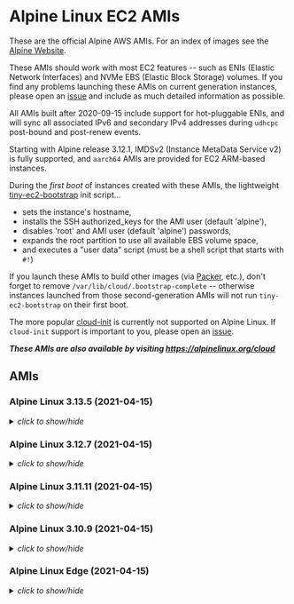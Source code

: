 # Alpine Linux EC2 AMIs

These are the official Alpine AWS AMIs. For an index of images see the
[Alpine Website](https://alpinelinux.org/cloud/).

These AMIs should work with most EC2 features -- such as ENIs (Elastic Network
Interfaces) and NVMe EBS (Elastic Block Storage) volumes.  If you find any
problems launching these AMIs on current generation instances, please open an
[issue](https://github.com/mcrute/alpine-ec2-ami/issues) and include as much
detailed information as possible.

All AMIs built after 2020-09-15 include support for hot-pluggable ENIs, and will
sync all associated IPv6 and secondary IPv4 addresses during `udhcpc` post-bound
and post-renew events.

Starting with Alpine release 3.12.1, IMDSv2 (Instance MetaData Service v2) is
fully supported, and `aarch64` AMIs are provided for EC2 ARM-based instances.

During the *first boot* of instances created with these AMIs, the lightweight
[tiny-ec2-bootstrap](https://github.com/mcrute/tiny-ec2-bootstrap) init
script...
- sets the instance's hostname,
- installs the SSH authorized_keys for the AMI user (default 'alpine'),
- disables 'root' and AMI user (default 'alpine') passwords,
- expands the root partition to use all available EBS volume space,
- and executes a "user data" script (must be a shell script that starts with `#!`)

If you launch these AMIs to build other images (via [Packer](https://packer.io),
etc.), don't forget to remove `/var/lib/cloud/.bootstrap-complete` -- otherwise
instances launched from those second-generation AMIs will not run
`tiny-ec2-bootstrap` on their first boot.

The more popular [cloud-init](https://cloudinit.readthedocs.io/en/latest/) is
currently not supported on Alpine Linux.  If `cloud-init` support is important
to you, please open an [issue](https://github.com/mcrute/alpine-ec2-ami/issues).

***These AMIs are also available by visiting https://alpinelinux.org/cloud***

## AMIs

### Alpine Linux 3.13.5 (2021-04-15)
<details><summary><i>click to show/hide</i></summary><p>

| Region | alpine-ami-3.13.5-aarch64-r0 | alpine-ami-3.13.5-x86_64-r0 |
| ------ | --- | --- |
| af-south-1 | [ami-030d3dc1fe244dd57](https://af-south-1.console.aws.amazon.com/ec2/home#Images:visibility=public-images;imageId=ami-030d3dc1fe244dd57) ([launch](https://af-south-1.console.aws.amazon.com/ec2/home#launchAmi=ami-030d3dc1fe244dd57)) | [ami-0441b82fd3fb48433](https://af-south-1.console.aws.amazon.com/ec2/home#Images:visibility=public-images;imageId=ami-0441b82fd3fb48433) ([launch](https://af-south-1.console.aws.amazon.com/ec2/home#launchAmi=ami-0441b82fd3fb48433)) |
| ap-east-1 | [ami-06a456f57c8505d62](https://ap-east-1.console.aws.amazon.com/ec2/home#Images:visibility=public-images;imageId=ami-06a456f57c8505d62) ([launch](https://ap-east-1.console.aws.amazon.com/ec2/home#launchAmi=ami-06a456f57c8505d62)) | [ami-0e2d8dfaf125a7631](https://ap-east-1.console.aws.amazon.com/ec2/home#Images:visibility=public-images;imageId=ami-0e2d8dfaf125a7631) ([launch](https://ap-east-1.console.aws.amazon.com/ec2/home#launchAmi=ami-0e2d8dfaf125a7631)) |
| ap-northeast-1 | [ami-0c59fa324a698444e](https://ap-northeast-1.console.aws.amazon.com/ec2/home#Images:visibility=public-images;imageId=ami-0c59fa324a698444e) ([launch](https://ap-northeast-1.console.aws.amazon.com/ec2/home#launchAmi=ami-0c59fa324a698444e)) | [ami-02fb62943caac3c71](https://ap-northeast-1.console.aws.amazon.com/ec2/home#Images:visibility=public-images;imageId=ami-02fb62943caac3c71) ([launch](https://ap-northeast-1.console.aws.amazon.com/ec2/home#launchAmi=ami-02fb62943caac3c71)) |
| ap-northeast-2 | [ami-01ca3b67a65eb6919](https://ap-northeast-2.console.aws.amazon.com/ec2/home#Images:visibility=public-images;imageId=ami-01ca3b67a65eb6919) ([launch](https://ap-northeast-2.console.aws.amazon.com/ec2/home#launchAmi=ami-01ca3b67a65eb6919)) | [ami-038fc3b2d886b83ce](https://ap-northeast-2.console.aws.amazon.com/ec2/home#Images:visibility=public-images;imageId=ami-038fc3b2d886b83ce) ([launch](https://ap-northeast-2.console.aws.amazon.com/ec2/home#launchAmi=ami-038fc3b2d886b83ce)) |
| ap-northeast-3 | [ami-067123573f7c9d51a](https://ap-northeast-3.console.aws.amazon.com/ec2/home#Images:visibility=public-images;imageId=ami-067123573f7c9d51a) ([launch](https://ap-northeast-3.console.aws.amazon.com/ec2/home#launchAmi=ami-067123573f7c9d51a)) | [ami-0678e9272dbb276a1](https://ap-northeast-3.console.aws.amazon.com/ec2/home#Images:visibility=public-images;imageId=ami-0678e9272dbb276a1) ([launch](https://ap-northeast-3.console.aws.amazon.com/ec2/home#launchAmi=ami-0678e9272dbb276a1)) |
| ap-south-1 | [ami-0162c60e22df30210](https://ap-south-1.console.aws.amazon.com/ec2/home#Images:visibility=public-images;imageId=ami-0162c60e22df30210) ([launch](https://ap-south-1.console.aws.amazon.com/ec2/home#launchAmi=ami-0162c60e22df30210)) | [ami-0c0073e10ee3a5b66](https://ap-south-1.console.aws.amazon.com/ec2/home#Images:visibility=public-images;imageId=ami-0c0073e10ee3a5b66) ([launch](https://ap-south-1.console.aws.amazon.com/ec2/home#launchAmi=ami-0c0073e10ee3a5b66)) |
| ap-southeast-1 | [ami-0dcbd800f660da8f7](https://ap-southeast-1.console.aws.amazon.com/ec2/home#Images:visibility=public-images;imageId=ami-0dcbd800f660da8f7) ([launch](https://ap-southeast-1.console.aws.amazon.com/ec2/home#launchAmi=ami-0dcbd800f660da8f7)) | [ami-07c71c29e8cfef967](https://ap-southeast-1.console.aws.amazon.com/ec2/home#Images:visibility=public-images;imageId=ami-07c71c29e8cfef967) ([launch](https://ap-southeast-1.console.aws.amazon.com/ec2/home#launchAmi=ami-07c71c29e8cfef967)) |
| ap-southeast-2 | [ami-04710a38d0268afa2](https://ap-southeast-2.console.aws.amazon.com/ec2/home#Images:visibility=public-images;imageId=ami-04710a38d0268afa2) ([launch](https://ap-southeast-2.console.aws.amazon.com/ec2/home#launchAmi=ami-04710a38d0268afa2)) | [ami-039c2e2595e9da7fc](https://ap-southeast-2.console.aws.amazon.com/ec2/home#Images:visibility=public-images;imageId=ami-039c2e2595e9da7fc) ([launch](https://ap-southeast-2.console.aws.amazon.com/ec2/home#launchAmi=ami-039c2e2595e9da7fc)) |
| ca-central-1 | [ami-0371786a6b356af22](https://ca-central-1.console.aws.amazon.com/ec2/home#Images:visibility=public-images;imageId=ami-0371786a6b356af22) ([launch](https://ca-central-1.console.aws.amazon.com/ec2/home#launchAmi=ami-0371786a6b356af22)) | [ami-0a464816128999904](https://ca-central-1.console.aws.amazon.com/ec2/home#Images:visibility=public-images;imageId=ami-0a464816128999904) ([launch](https://ca-central-1.console.aws.amazon.com/ec2/home#launchAmi=ami-0a464816128999904)) |
| eu-central-1 | [ami-0be980c74d002c93d](https://eu-central-1.console.aws.amazon.com/ec2/home#Images:visibility=public-images;imageId=ami-0be980c74d002c93d) ([launch](https://eu-central-1.console.aws.amazon.com/ec2/home#launchAmi=ami-0be980c74d002c93d)) | [ami-0d6ad9b3597da40c4](https://eu-central-1.console.aws.amazon.com/ec2/home#Images:visibility=public-images;imageId=ami-0d6ad9b3597da40c4) ([launch](https://eu-central-1.console.aws.amazon.com/ec2/home#launchAmi=ami-0d6ad9b3597da40c4)) |
| eu-north-1 | [ami-0b356504ff165dd60](https://eu-north-1.console.aws.amazon.com/ec2/home#Images:visibility=public-images;imageId=ami-0b356504ff165dd60) ([launch](https://eu-north-1.console.aws.amazon.com/ec2/home#launchAmi=ami-0b356504ff165dd60)) | [ami-03cb5b21303291be4](https://eu-north-1.console.aws.amazon.com/ec2/home#Images:visibility=public-images;imageId=ami-03cb5b21303291be4) ([launch](https://eu-north-1.console.aws.amazon.com/ec2/home#launchAmi=ami-03cb5b21303291be4)) |
| eu-south-1 | [ami-04f8023beeed567c5](https://eu-south-1.console.aws.amazon.com/ec2/home#Images:visibility=public-images;imageId=ami-04f8023beeed567c5) ([launch](https://eu-south-1.console.aws.amazon.com/ec2/home#launchAmi=ami-04f8023beeed567c5)) | [ami-02bd65e399a33d2c0](https://eu-south-1.console.aws.amazon.com/ec2/home#Images:visibility=public-images;imageId=ami-02bd65e399a33d2c0) ([launch](https://eu-south-1.console.aws.amazon.com/ec2/home#launchAmi=ami-02bd65e399a33d2c0)) |
| eu-west-1 | [ami-0d0b74b7120bb9716](https://eu-west-1.console.aws.amazon.com/ec2/home#Images:visibility=public-images;imageId=ami-0d0b74b7120bb9716) ([launch](https://eu-west-1.console.aws.amazon.com/ec2/home#launchAmi=ami-0d0b74b7120bb9716)) | [ami-097ec49079a5d612f](https://eu-west-1.console.aws.amazon.com/ec2/home#Images:visibility=public-images;imageId=ami-097ec49079a5d612f) ([launch](https://eu-west-1.console.aws.amazon.com/ec2/home#launchAmi=ami-097ec49079a5d612f)) |
| eu-west-2 | [ami-0aa557fc3c91bf915](https://eu-west-2.console.aws.amazon.com/ec2/home#Images:visibility=public-images;imageId=ami-0aa557fc3c91bf915) ([launch](https://eu-west-2.console.aws.amazon.com/ec2/home#launchAmi=ami-0aa557fc3c91bf915)) | [ami-0360a9a8fec665753](https://eu-west-2.console.aws.amazon.com/ec2/home#Images:visibility=public-images;imageId=ami-0360a9a8fec665753) ([launch](https://eu-west-2.console.aws.amazon.com/ec2/home#launchAmi=ami-0360a9a8fec665753)) |
| eu-west-3 | [ami-0318f83b86ad7ac88](https://eu-west-3.console.aws.amazon.com/ec2/home#Images:visibility=public-images;imageId=ami-0318f83b86ad7ac88) ([launch](https://eu-west-3.console.aws.amazon.com/ec2/home#launchAmi=ami-0318f83b86ad7ac88)) | [ami-0adda5d20f341ae82](https://eu-west-3.console.aws.amazon.com/ec2/home#Images:visibility=public-images;imageId=ami-0adda5d20f341ae82) ([launch](https://eu-west-3.console.aws.amazon.com/ec2/home#launchAmi=ami-0adda5d20f341ae82)) |
| me-south-1 | [ami-02acb0b55419c47a9](https://me-south-1.console.aws.amazon.com/ec2/home#Images:visibility=public-images;imageId=ami-02acb0b55419c47a9) ([launch](https://me-south-1.console.aws.amazon.com/ec2/home#launchAmi=ami-02acb0b55419c47a9)) | [ami-0cd56b96bf4e83dcf](https://me-south-1.console.aws.amazon.com/ec2/home#Images:visibility=public-images;imageId=ami-0cd56b96bf4e83dcf) ([launch](https://me-south-1.console.aws.amazon.com/ec2/home#launchAmi=ami-0cd56b96bf4e83dcf)) |
| sa-east-1 | [ami-03cdc3d22923fdf90](https://sa-east-1.console.aws.amazon.com/ec2/home#Images:visibility=public-images;imageId=ami-03cdc3d22923fdf90) ([launch](https://sa-east-1.console.aws.amazon.com/ec2/home#launchAmi=ami-03cdc3d22923fdf90)) | [ami-08370ac3635a06147](https://sa-east-1.console.aws.amazon.com/ec2/home#Images:visibility=public-images;imageId=ami-08370ac3635a06147) ([launch](https://sa-east-1.console.aws.amazon.com/ec2/home#launchAmi=ami-08370ac3635a06147)) |
| us-east-1 | [ami-0056ccb36f3fb6235](https://us-east-1.console.aws.amazon.com/ec2/home#Images:visibility=public-images;imageId=ami-0056ccb36f3fb6235) ([launch](https://us-east-1.console.aws.amazon.com/ec2/home#launchAmi=ami-0056ccb36f3fb6235)) | [ami-068216a0f0800db09](https://us-east-1.console.aws.amazon.com/ec2/home#Images:visibility=public-images;imageId=ami-068216a0f0800db09) ([launch](https://us-east-1.console.aws.amazon.com/ec2/home#launchAmi=ami-068216a0f0800db09)) |
| us-east-2 | [ami-074945fa4d4a6f94e](https://us-east-2.console.aws.amazon.com/ec2/home#Images:visibility=public-images;imageId=ami-074945fa4d4a6f94e) ([launch](https://us-east-2.console.aws.amazon.com/ec2/home#launchAmi=ami-074945fa4d4a6f94e)) | [ami-06c24203121c5baa9](https://us-east-2.console.aws.amazon.com/ec2/home#Images:visibility=public-images;imageId=ami-06c24203121c5baa9) ([launch](https://us-east-2.console.aws.amazon.com/ec2/home#launchAmi=ami-06c24203121c5baa9)) |
| us-west-1 | [ami-0c472aada49c5ce17](https://us-west-1.console.aws.amazon.com/ec2/home#Images:visibility=public-images;imageId=ami-0c472aada49c5ce17) ([launch](https://us-west-1.console.aws.amazon.com/ec2/home#launchAmi=ami-0c472aada49c5ce17)) | [ami-03815baf7396cc308](https://us-west-1.console.aws.amazon.com/ec2/home#Images:visibility=public-images;imageId=ami-03815baf7396cc308) ([launch](https://us-west-1.console.aws.amazon.com/ec2/home#launchAmi=ami-03815baf7396cc308)) |
| us-west-2 | [ami-02b50aee474e34b6d](https://us-west-2.console.aws.amazon.com/ec2/home#Images:visibility=public-images;imageId=ami-02b50aee474e34b6d) ([launch](https://us-west-2.console.aws.amazon.com/ec2/home#launchAmi=ami-02b50aee474e34b6d)) | [ami-0ccbd58d6e42a3f64](https://us-west-2.console.aws.amazon.com/ec2/home#Images:visibility=public-images;imageId=ami-0ccbd58d6e42a3f64) ([launch](https://us-west-2.console.aws.amazon.com/ec2/home#launchAmi=ami-0ccbd58d6e42a3f64)) |

</p></details>

### Alpine Linux 3.12.7 (2021-04-15)
<details><summary><i>click to show/hide</i></summary><p>

| Region | alpine-ami-3.12.7-aarch64-r0 | alpine-ami-3.12.7-x86_64-r0 |
| ------ | --- | --- |
| af-south-1 | [ami-06a70fc94c1b79103](https://af-south-1.console.aws.amazon.com/ec2/home#Images:visibility=public-images;imageId=ami-06a70fc94c1b79103) ([launch](https://af-south-1.console.aws.amazon.com/ec2/home#launchAmi=ami-06a70fc94c1b79103)) | [ami-0ef71998139e39742](https://af-south-1.console.aws.amazon.com/ec2/home#Images:visibility=public-images;imageId=ami-0ef71998139e39742) ([launch](https://af-south-1.console.aws.amazon.com/ec2/home#launchAmi=ami-0ef71998139e39742)) |
| ap-east-1 | [ami-08543ebcf60f9408c](https://ap-east-1.console.aws.amazon.com/ec2/home#Images:visibility=public-images;imageId=ami-08543ebcf60f9408c) ([launch](https://ap-east-1.console.aws.amazon.com/ec2/home#launchAmi=ami-08543ebcf60f9408c)) | [ami-0628f9a686336d658](https://ap-east-1.console.aws.amazon.com/ec2/home#Images:visibility=public-images;imageId=ami-0628f9a686336d658) ([launch](https://ap-east-1.console.aws.amazon.com/ec2/home#launchAmi=ami-0628f9a686336d658)) |
| ap-northeast-1 | [ami-0de5d5c864ff290c9](https://ap-northeast-1.console.aws.amazon.com/ec2/home#Images:visibility=public-images;imageId=ami-0de5d5c864ff290c9) ([launch](https://ap-northeast-1.console.aws.amazon.com/ec2/home#launchAmi=ami-0de5d5c864ff290c9)) | [ami-0b34d9cbb63106e61](https://ap-northeast-1.console.aws.amazon.com/ec2/home#Images:visibility=public-images;imageId=ami-0b34d9cbb63106e61) ([launch](https://ap-northeast-1.console.aws.amazon.com/ec2/home#launchAmi=ami-0b34d9cbb63106e61)) |
| ap-northeast-2 | [ami-0c75288f31f0cb7b9](https://ap-northeast-2.console.aws.amazon.com/ec2/home#Images:visibility=public-images;imageId=ami-0c75288f31f0cb7b9) ([launch](https://ap-northeast-2.console.aws.amazon.com/ec2/home#launchAmi=ami-0c75288f31f0cb7b9)) | [ami-080b50f812df717ea](https://ap-northeast-2.console.aws.amazon.com/ec2/home#Images:visibility=public-images;imageId=ami-080b50f812df717ea) ([launch](https://ap-northeast-2.console.aws.amazon.com/ec2/home#launchAmi=ami-080b50f812df717ea)) |
| ap-northeast-3 | [ami-0914593958f896d39](https://ap-northeast-3.console.aws.amazon.com/ec2/home#Images:visibility=public-images;imageId=ami-0914593958f896d39) ([launch](https://ap-northeast-3.console.aws.amazon.com/ec2/home#launchAmi=ami-0914593958f896d39)) | [ami-01ddf8610921c1f5b](https://ap-northeast-3.console.aws.amazon.com/ec2/home#Images:visibility=public-images;imageId=ami-01ddf8610921c1f5b) ([launch](https://ap-northeast-3.console.aws.amazon.com/ec2/home#launchAmi=ami-01ddf8610921c1f5b)) |
| ap-south-1 | [ami-064cb45377af025fd](https://ap-south-1.console.aws.amazon.com/ec2/home#Images:visibility=public-images;imageId=ami-064cb45377af025fd) ([launch](https://ap-south-1.console.aws.amazon.com/ec2/home#launchAmi=ami-064cb45377af025fd)) | [ami-0f8f786ca89d0968c](https://ap-south-1.console.aws.amazon.com/ec2/home#Images:visibility=public-images;imageId=ami-0f8f786ca89d0968c) ([launch](https://ap-south-1.console.aws.amazon.com/ec2/home#launchAmi=ami-0f8f786ca89d0968c)) |
| ap-southeast-1 | [ami-0029ccf596b04ede9](https://ap-southeast-1.console.aws.amazon.com/ec2/home#Images:visibility=public-images;imageId=ami-0029ccf596b04ede9) ([launch](https://ap-southeast-1.console.aws.amazon.com/ec2/home#launchAmi=ami-0029ccf596b04ede9)) | [ami-079d7c6b97cac3237](https://ap-southeast-1.console.aws.amazon.com/ec2/home#Images:visibility=public-images;imageId=ami-079d7c6b97cac3237) ([launch](https://ap-southeast-1.console.aws.amazon.com/ec2/home#launchAmi=ami-079d7c6b97cac3237)) |
| ap-southeast-2 | [ami-03329a79c26b708ac](https://ap-southeast-2.console.aws.amazon.com/ec2/home#Images:visibility=public-images;imageId=ami-03329a79c26b708ac) ([launch](https://ap-southeast-2.console.aws.amazon.com/ec2/home#launchAmi=ami-03329a79c26b708ac)) | [ami-0d2e1217ececc880d](https://ap-southeast-2.console.aws.amazon.com/ec2/home#Images:visibility=public-images;imageId=ami-0d2e1217ececc880d) ([launch](https://ap-southeast-2.console.aws.amazon.com/ec2/home#launchAmi=ami-0d2e1217ececc880d)) |
| ca-central-1 | [ami-0db89bf48ad1abe72](https://ca-central-1.console.aws.amazon.com/ec2/home#Images:visibility=public-images;imageId=ami-0db89bf48ad1abe72) ([launch](https://ca-central-1.console.aws.amazon.com/ec2/home#launchAmi=ami-0db89bf48ad1abe72)) | [ami-094e7437e91419deb](https://ca-central-1.console.aws.amazon.com/ec2/home#Images:visibility=public-images;imageId=ami-094e7437e91419deb) ([launch](https://ca-central-1.console.aws.amazon.com/ec2/home#launchAmi=ami-094e7437e91419deb)) |
| eu-central-1 | [ami-032fc9bc108559f48](https://eu-central-1.console.aws.amazon.com/ec2/home#Images:visibility=public-images;imageId=ami-032fc9bc108559f48) ([launch](https://eu-central-1.console.aws.amazon.com/ec2/home#launchAmi=ami-032fc9bc108559f48)) | [ami-09eec438ca839ca58](https://eu-central-1.console.aws.amazon.com/ec2/home#Images:visibility=public-images;imageId=ami-09eec438ca839ca58) ([launch](https://eu-central-1.console.aws.amazon.com/ec2/home#launchAmi=ami-09eec438ca839ca58)) |
| eu-north-1 | [ami-05646b55b5ae08b43](https://eu-north-1.console.aws.amazon.com/ec2/home#Images:visibility=public-images;imageId=ami-05646b55b5ae08b43) ([launch](https://eu-north-1.console.aws.amazon.com/ec2/home#launchAmi=ami-05646b55b5ae08b43)) | [ami-09447e487e10b7655](https://eu-north-1.console.aws.amazon.com/ec2/home#Images:visibility=public-images;imageId=ami-09447e487e10b7655) ([launch](https://eu-north-1.console.aws.amazon.com/ec2/home#launchAmi=ami-09447e487e10b7655)) |
| eu-south-1 | [ami-094cd39ae22bd4939](https://eu-south-1.console.aws.amazon.com/ec2/home#Images:visibility=public-images;imageId=ami-094cd39ae22bd4939) ([launch](https://eu-south-1.console.aws.amazon.com/ec2/home#launchAmi=ami-094cd39ae22bd4939)) | [ami-04d393060a61a1eca](https://eu-south-1.console.aws.amazon.com/ec2/home#Images:visibility=public-images;imageId=ami-04d393060a61a1eca) ([launch](https://eu-south-1.console.aws.amazon.com/ec2/home#launchAmi=ami-04d393060a61a1eca)) |
| eu-west-1 | [ami-085ac63da43317dd5](https://eu-west-1.console.aws.amazon.com/ec2/home#Images:visibility=public-images;imageId=ami-085ac63da43317dd5) ([launch](https://eu-west-1.console.aws.amazon.com/ec2/home#launchAmi=ami-085ac63da43317dd5)) | [ami-095c3d5967fd9c885](https://eu-west-1.console.aws.amazon.com/ec2/home#Images:visibility=public-images;imageId=ami-095c3d5967fd9c885) ([launch](https://eu-west-1.console.aws.amazon.com/ec2/home#launchAmi=ami-095c3d5967fd9c885)) |
| eu-west-2 | [ami-0f7d892cc36618710](https://eu-west-2.console.aws.amazon.com/ec2/home#Images:visibility=public-images;imageId=ami-0f7d892cc36618710) ([launch](https://eu-west-2.console.aws.amazon.com/ec2/home#launchAmi=ami-0f7d892cc36618710)) | [ami-005a2f89daaf77547](https://eu-west-2.console.aws.amazon.com/ec2/home#Images:visibility=public-images;imageId=ami-005a2f89daaf77547) ([launch](https://eu-west-2.console.aws.amazon.com/ec2/home#launchAmi=ami-005a2f89daaf77547)) |
| eu-west-3 | [ami-0936121449608b6c5](https://eu-west-3.console.aws.amazon.com/ec2/home#Images:visibility=public-images;imageId=ami-0936121449608b6c5) ([launch](https://eu-west-3.console.aws.amazon.com/ec2/home#launchAmi=ami-0936121449608b6c5)) | [ami-0700c55763af6a1bb](https://eu-west-3.console.aws.amazon.com/ec2/home#Images:visibility=public-images;imageId=ami-0700c55763af6a1bb) ([launch](https://eu-west-3.console.aws.amazon.com/ec2/home#launchAmi=ami-0700c55763af6a1bb)) |
| me-south-1 | [ami-0f7ec8223dabb5b0e](https://me-south-1.console.aws.amazon.com/ec2/home#Images:visibility=public-images;imageId=ami-0f7ec8223dabb5b0e) ([launch](https://me-south-1.console.aws.amazon.com/ec2/home#launchAmi=ami-0f7ec8223dabb5b0e)) | [ami-039b1ff0cfd4c9e1c](https://me-south-1.console.aws.amazon.com/ec2/home#Images:visibility=public-images;imageId=ami-039b1ff0cfd4c9e1c) ([launch](https://me-south-1.console.aws.amazon.com/ec2/home#launchAmi=ami-039b1ff0cfd4c9e1c)) |
| sa-east-1 | [ami-0ac0c553d8d12be19](https://sa-east-1.console.aws.amazon.com/ec2/home#Images:visibility=public-images;imageId=ami-0ac0c553d8d12be19) ([launch](https://sa-east-1.console.aws.amazon.com/ec2/home#launchAmi=ami-0ac0c553d8d12be19)) | [ami-0d364d95ef0e3ed08](https://sa-east-1.console.aws.amazon.com/ec2/home#Images:visibility=public-images;imageId=ami-0d364d95ef0e3ed08) ([launch](https://sa-east-1.console.aws.amazon.com/ec2/home#launchAmi=ami-0d364d95ef0e3ed08)) |
| us-east-1 | [ami-0f2ae298a58efa981](https://us-east-1.console.aws.amazon.com/ec2/home#Images:visibility=public-images;imageId=ami-0f2ae298a58efa981) ([launch](https://us-east-1.console.aws.amazon.com/ec2/home#launchAmi=ami-0f2ae298a58efa981)) | [ami-08a8e1cd5cfe6fc40](https://us-east-1.console.aws.amazon.com/ec2/home#Images:visibility=public-images;imageId=ami-08a8e1cd5cfe6fc40) ([launch](https://us-east-1.console.aws.amazon.com/ec2/home#launchAmi=ami-08a8e1cd5cfe6fc40)) |
| us-east-2 | [ami-0bafced8fbca21718](https://us-east-2.console.aws.amazon.com/ec2/home#Images:visibility=public-images;imageId=ami-0bafced8fbca21718) ([launch](https://us-east-2.console.aws.amazon.com/ec2/home#launchAmi=ami-0bafced8fbca21718)) | [ami-0f213093a04cde948](https://us-east-2.console.aws.amazon.com/ec2/home#Images:visibility=public-images;imageId=ami-0f213093a04cde948) ([launch](https://us-east-2.console.aws.amazon.com/ec2/home#launchAmi=ami-0f213093a04cde948)) |
| us-west-1 | [ami-0a241d0061f878274](https://us-west-1.console.aws.amazon.com/ec2/home#Images:visibility=public-images;imageId=ami-0a241d0061f878274) ([launch](https://us-west-1.console.aws.amazon.com/ec2/home#launchAmi=ami-0a241d0061f878274)) | [ami-0a5fc9a6a5351641e](https://us-west-1.console.aws.amazon.com/ec2/home#Images:visibility=public-images;imageId=ami-0a5fc9a6a5351641e) ([launch](https://us-west-1.console.aws.amazon.com/ec2/home#launchAmi=ami-0a5fc9a6a5351641e)) |
| us-west-2 | [ami-06c17e9baaa7fc2a8](https://us-west-2.console.aws.amazon.com/ec2/home#Images:visibility=public-images;imageId=ami-06c17e9baaa7fc2a8) ([launch](https://us-west-2.console.aws.amazon.com/ec2/home#launchAmi=ami-06c17e9baaa7fc2a8)) | [ami-06b1887a7bc6eb122](https://us-west-2.console.aws.amazon.com/ec2/home#Images:visibility=public-images;imageId=ami-06b1887a7bc6eb122) ([launch](https://us-west-2.console.aws.amazon.com/ec2/home#launchAmi=ami-06b1887a7bc6eb122)) |

</p></details>

### Alpine Linux 3.11.11 (2021-04-15)
<details><summary><i>click to show/hide</i></summary><p>

| Region | alpine-ami-3.11.11-x86_64-r0 |
| ------ | --- |
| af-south-1 | [ami-0a5bccfa2bc184bb1](https://af-south-1.console.aws.amazon.com/ec2/home#Images:visibility=public-images;imageId=ami-0a5bccfa2bc184bb1) ([launch](https://af-south-1.console.aws.amazon.com/ec2/home#launchAmi=ami-0a5bccfa2bc184bb1)) |
| ap-east-1 | [ami-057fe5fb6dbaeaabe](https://ap-east-1.console.aws.amazon.com/ec2/home#Images:visibility=public-images;imageId=ami-057fe5fb6dbaeaabe) ([launch](https://ap-east-1.console.aws.amazon.com/ec2/home#launchAmi=ami-057fe5fb6dbaeaabe)) |
| ap-northeast-1 | [ami-0ce72c30606d58e2a](https://ap-northeast-1.console.aws.amazon.com/ec2/home#Images:visibility=public-images;imageId=ami-0ce72c30606d58e2a) ([launch](https://ap-northeast-1.console.aws.amazon.com/ec2/home#launchAmi=ami-0ce72c30606d58e2a)) |
| ap-northeast-2 | [ami-075d81ae6bd805c9a](https://ap-northeast-2.console.aws.amazon.com/ec2/home#Images:visibility=public-images;imageId=ami-075d81ae6bd805c9a) ([launch](https://ap-northeast-2.console.aws.amazon.com/ec2/home#launchAmi=ami-075d81ae6bd805c9a)) |
| ap-northeast-3 | [ami-048b8b812a37a6e9d](https://ap-northeast-3.console.aws.amazon.com/ec2/home#Images:visibility=public-images;imageId=ami-048b8b812a37a6e9d) ([launch](https://ap-northeast-3.console.aws.amazon.com/ec2/home#launchAmi=ami-048b8b812a37a6e9d)) |
| ap-south-1 | [ami-0a09ced4a0968561a](https://ap-south-1.console.aws.amazon.com/ec2/home#Images:visibility=public-images;imageId=ami-0a09ced4a0968561a) ([launch](https://ap-south-1.console.aws.amazon.com/ec2/home#launchAmi=ami-0a09ced4a0968561a)) |
| ap-southeast-1 | [ami-0c3268d224a7be79f](https://ap-southeast-1.console.aws.amazon.com/ec2/home#Images:visibility=public-images;imageId=ami-0c3268d224a7be79f) ([launch](https://ap-southeast-1.console.aws.amazon.com/ec2/home#launchAmi=ami-0c3268d224a7be79f)) |
| ap-southeast-2 | [ami-0fe81386105b2c320](https://ap-southeast-2.console.aws.amazon.com/ec2/home#Images:visibility=public-images;imageId=ami-0fe81386105b2c320) ([launch](https://ap-southeast-2.console.aws.amazon.com/ec2/home#launchAmi=ami-0fe81386105b2c320)) |
| ca-central-1 | [ami-02351d48ae19b5153](https://ca-central-1.console.aws.amazon.com/ec2/home#Images:visibility=public-images;imageId=ami-02351d48ae19b5153) ([launch](https://ca-central-1.console.aws.amazon.com/ec2/home#launchAmi=ami-02351d48ae19b5153)) |
| eu-central-1 | [ami-082d5ae92b013cf0c](https://eu-central-1.console.aws.amazon.com/ec2/home#Images:visibility=public-images;imageId=ami-082d5ae92b013cf0c) ([launch](https://eu-central-1.console.aws.amazon.com/ec2/home#launchAmi=ami-082d5ae92b013cf0c)) |
| eu-north-1 | [ami-0a67df0ddb737bca0](https://eu-north-1.console.aws.amazon.com/ec2/home#Images:visibility=public-images;imageId=ami-0a67df0ddb737bca0) ([launch](https://eu-north-1.console.aws.amazon.com/ec2/home#launchAmi=ami-0a67df0ddb737bca0)) |
| eu-south-1 | [ami-0b9e1df4e1ea3f09a](https://eu-south-1.console.aws.amazon.com/ec2/home#Images:visibility=public-images;imageId=ami-0b9e1df4e1ea3f09a) ([launch](https://eu-south-1.console.aws.amazon.com/ec2/home#launchAmi=ami-0b9e1df4e1ea3f09a)) |
| eu-west-1 | [ami-06318efc075e9c192](https://eu-west-1.console.aws.amazon.com/ec2/home#Images:visibility=public-images;imageId=ami-06318efc075e9c192) ([launch](https://eu-west-1.console.aws.amazon.com/ec2/home#launchAmi=ami-06318efc075e9c192)) |
| eu-west-2 | [ami-0a68f325601d8968f](https://eu-west-2.console.aws.amazon.com/ec2/home#Images:visibility=public-images;imageId=ami-0a68f325601d8968f) ([launch](https://eu-west-2.console.aws.amazon.com/ec2/home#launchAmi=ami-0a68f325601d8968f)) |
| eu-west-3 | [ami-06d6b6f3eb35b4988](https://eu-west-3.console.aws.amazon.com/ec2/home#Images:visibility=public-images;imageId=ami-06d6b6f3eb35b4988) ([launch](https://eu-west-3.console.aws.amazon.com/ec2/home#launchAmi=ami-06d6b6f3eb35b4988)) |
| me-south-1 | [ami-0fee76fd32b0acb09](https://me-south-1.console.aws.amazon.com/ec2/home#Images:visibility=public-images;imageId=ami-0fee76fd32b0acb09) ([launch](https://me-south-1.console.aws.amazon.com/ec2/home#launchAmi=ami-0fee76fd32b0acb09)) |
| sa-east-1 | [ami-0e3921332d634a1bc](https://sa-east-1.console.aws.amazon.com/ec2/home#Images:visibility=public-images;imageId=ami-0e3921332d634a1bc) ([launch](https://sa-east-1.console.aws.amazon.com/ec2/home#launchAmi=ami-0e3921332d634a1bc)) |
| us-east-1 | [ami-09a785c1dd12aa464](https://us-east-1.console.aws.amazon.com/ec2/home#Images:visibility=public-images;imageId=ami-09a785c1dd12aa464) ([launch](https://us-east-1.console.aws.amazon.com/ec2/home#launchAmi=ami-09a785c1dd12aa464)) |
| us-east-2 | [ami-0f27d5f504d774c42](https://us-east-2.console.aws.amazon.com/ec2/home#Images:visibility=public-images;imageId=ami-0f27d5f504d774c42) ([launch](https://us-east-2.console.aws.amazon.com/ec2/home#launchAmi=ami-0f27d5f504d774c42)) |
| us-west-1 | [ami-0e1759b0e8c3b8fde](https://us-west-1.console.aws.amazon.com/ec2/home#Images:visibility=public-images;imageId=ami-0e1759b0e8c3b8fde) ([launch](https://us-west-1.console.aws.amazon.com/ec2/home#launchAmi=ami-0e1759b0e8c3b8fde)) |
| us-west-2 | [ami-038d4cc13841ec79f](https://us-west-2.console.aws.amazon.com/ec2/home#Images:visibility=public-images;imageId=ami-038d4cc13841ec79f) ([launch](https://us-west-2.console.aws.amazon.com/ec2/home#launchAmi=ami-038d4cc13841ec79f)) |

</p></details>

### Alpine Linux 3.10.9 (2021-04-15)
<details><summary><i>click to show/hide</i></summary><p>

| Region | alpine-ami-3.10.9-x86_64-r1 |
| ------ | --- |
| af-south-1 | [ami-05a0f52ef9b362d15](https://af-south-1.console.aws.amazon.com/ec2/home#Images:visibility=public-images;imageId=ami-05a0f52ef9b362d15) ([launch](https://af-south-1.console.aws.amazon.com/ec2/home#launchAmi=ami-05a0f52ef9b362d15)) |
| ap-east-1 | [ami-0b3f9948309f675f4](https://ap-east-1.console.aws.amazon.com/ec2/home#Images:visibility=public-images;imageId=ami-0b3f9948309f675f4) ([launch](https://ap-east-1.console.aws.amazon.com/ec2/home#launchAmi=ami-0b3f9948309f675f4)) |
| ap-northeast-1 | [ami-0fea317d2df3cce69](https://ap-northeast-1.console.aws.amazon.com/ec2/home#Images:visibility=public-images;imageId=ami-0fea317d2df3cce69) ([launch](https://ap-northeast-1.console.aws.amazon.com/ec2/home#launchAmi=ami-0fea317d2df3cce69)) |
| ap-northeast-2 | [ami-0d0575f67befe4c8f](https://ap-northeast-2.console.aws.amazon.com/ec2/home#Images:visibility=public-images;imageId=ami-0d0575f67befe4c8f) ([launch](https://ap-northeast-2.console.aws.amazon.com/ec2/home#launchAmi=ami-0d0575f67befe4c8f)) |
| ap-northeast-3 | [ami-011d0cf2c117c1e56](https://ap-northeast-3.console.aws.amazon.com/ec2/home#Images:visibility=public-images;imageId=ami-011d0cf2c117c1e56) ([launch](https://ap-northeast-3.console.aws.amazon.com/ec2/home#launchAmi=ami-011d0cf2c117c1e56)) |
| ap-south-1 | [ami-0fc4c8a903643a419](https://ap-south-1.console.aws.amazon.com/ec2/home#Images:visibility=public-images;imageId=ami-0fc4c8a903643a419) ([launch](https://ap-south-1.console.aws.amazon.com/ec2/home#launchAmi=ami-0fc4c8a903643a419)) |
| ap-southeast-1 | [ami-034b1643c7a1f6ad3](https://ap-southeast-1.console.aws.amazon.com/ec2/home#Images:visibility=public-images;imageId=ami-034b1643c7a1f6ad3) ([launch](https://ap-southeast-1.console.aws.amazon.com/ec2/home#launchAmi=ami-034b1643c7a1f6ad3)) |
| ap-southeast-2 | [ami-0a7b4fc41269a89dc](https://ap-southeast-2.console.aws.amazon.com/ec2/home#Images:visibility=public-images;imageId=ami-0a7b4fc41269a89dc) ([launch](https://ap-southeast-2.console.aws.amazon.com/ec2/home#launchAmi=ami-0a7b4fc41269a89dc)) |
| ca-central-1 | [ami-019f7a425e4f03324](https://ca-central-1.console.aws.amazon.com/ec2/home#Images:visibility=public-images;imageId=ami-019f7a425e4f03324) ([launch](https://ca-central-1.console.aws.amazon.com/ec2/home#launchAmi=ami-019f7a425e4f03324)) |
| eu-central-1 | [ami-093bd61857bedc054](https://eu-central-1.console.aws.amazon.com/ec2/home#Images:visibility=public-images;imageId=ami-093bd61857bedc054) ([launch](https://eu-central-1.console.aws.amazon.com/ec2/home#launchAmi=ami-093bd61857bedc054)) |
| eu-north-1 | [ami-0bfb77538faaff8cd](https://eu-north-1.console.aws.amazon.com/ec2/home#Images:visibility=public-images;imageId=ami-0bfb77538faaff8cd) ([launch](https://eu-north-1.console.aws.amazon.com/ec2/home#launchAmi=ami-0bfb77538faaff8cd)) |
| eu-south-1 | [ami-0b8733c89a66b970e](https://eu-south-1.console.aws.amazon.com/ec2/home#Images:visibility=public-images;imageId=ami-0b8733c89a66b970e) ([launch](https://eu-south-1.console.aws.amazon.com/ec2/home#launchAmi=ami-0b8733c89a66b970e)) |
| eu-west-1 | [ami-0e82733ed8463266f](https://eu-west-1.console.aws.amazon.com/ec2/home#Images:visibility=public-images;imageId=ami-0e82733ed8463266f) ([launch](https://eu-west-1.console.aws.amazon.com/ec2/home#launchAmi=ami-0e82733ed8463266f)) |
| eu-west-2 | [ami-051ecb0c23f497417](https://eu-west-2.console.aws.amazon.com/ec2/home#Images:visibility=public-images;imageId=ami-051ecb0c23f497417) ([launch](https://eu-west-2.console.aws.amazon.com/ec2/home#launchAmi=ami-051ecb0c23f497417)) |
| eu-west-3 | [ami-0626be1c660c6a49d](https://eu-west-3.console.aws.amazon.com/ec2/home#Images:visibility=public-images;imageId=ami-0626be1c660c6a49d) ([launch](https://eu-west-3.console.aws.amazon.com/ec2/home#launchAmi=ami-0626be1c660c6a49d)) |
| me-south-1 | [ami-08c67a11120a80177](https://me-south-1.console.aws.amazon.com/ec2/home#Images:visibility=public-images;imageId=ami-08c67a11120a80177) ([launch](https://me-south-1.console.aws.amazon.com/ec2/home#launchAmi=ami-08c67a11120a80177)) |
| sa-east-1 | [ami-0cc2b92d5645ca1e8](https://sa-east-1.console.aws.amazon.com/ec2/home#Images:visibility=public-images;imageId=ami-0cc2b92d5645ca1e8) ([launch](https://sa-east-1.console.aws.amazon.com/ec2/home#launchAmi=ami-0cc2b92d5645ca1e8)) |
| us-east-1 | [ami-0b1bd4876203c2b8c](https://us-east-1.console.aws.amazon.com/ec2/home#Images:visibility=public-images;imageId=ami-0b1bd4876203c2b8c) ([launch](https://us-east-1.console.aws.amazon.com/ec2/home#launchAmi=ami-0b1bd4876203c2b8c)) |
| us-east-2 | [ami-00123a738deb3a8e4](https://us-east-2.console.aws.amazon.com/ec2/home#Images:visibility=public-images;imageId=ami-00123a738deb3a8e4) ([launch](https://us-east-2.console.aws.amazon.com/ec2/home#launchAmi=ami-00123a738deb3a8e4)) |
| us-west-1 | [ami-0734555c891e8da78](https://us-west-1.console.aws.amazon.com/ec2/home#Images:visibility=public-images;imageId=ami-0734555c891e8da78) ([launch](https://us-west-1.console.aws.amazon.com/ec2/home#launchAmi=ami-0734555c891e8da78)) |
| us-west-2 | [ami-0cea541629d472655](https://us-west-2.console.aws.amazon.com/ec2/home#Images:visibility=public-images;imageId=ami-0cea541629d472655) ([launch](https://us-west-2.console.aws.amazon.com/ec2/home#launchAmi=ami-0cea541629d472655)) |

</p></details>

### Alpine Linux Edge (2021-04-15)
<details><summary><i>click to show/hide</i></summary><p>

| Region | alpine-ami-edge-aarch64-20210415004934 | alpine-ami-edge-x86_64-20210415004934 |
| ------ | --- | --- |
| af-south-1 | [ami-05323d7ccfeef338d](https://af-south-1.console.aws.amazon.com/ec2/home#Images:visibility=public-images;imageId=ami-05323d7ccfeef338d) ([launch](https://af-south-1.console.aws.amazon.com/ec2/home#launchAmi=ami-05323d7ccfeef338d)) | [ami-0b2a5bd82f5c19450](https://af-south-1.console.aws.amazon.com/ec2/home#Images:visibility=public-images;imageId=ami-0b2a5bd82f5c19450) ([launch](https://af-south-1.console.aws.amazon.com/ec2/home#launchAmi=ami-0b2a5bd82f5c19450)) |
| ap-east-1 | [ami-0a205de4599a46b73](https://ap-east-1.console.aws.amazon.com/ec2/home#Images:visibility=public-images;imageId=ami-0a205de4599a46b73) ([launch](https://ap-east-1.console.aws.amazon.com/ec2/home#launchAmi=ami-0a205de4599a46b73)) | [ami-0b4af1fbe3d316c7c](https://ap-east-1.console.aws.amazon.com/ec2/home#Images:visibility=public-images;imageId=ami-0b4af1fbe3d316c7c) ([launch](https://ap-east-1.console.aws.amazon.com/ec2/home#launchAmi=ami-0b4af1fbe3d316c7c)) |
| ap-northeast-1 | [ami-0bed76a1c41508f7a](https://ap-northeast-1.console.aws.amazon.com/ec2/home#Images:visibility=public-images;imageId=ami-0bed76a1c41508f7a) ([launch](https://ap-northeast-1.console.aws.amazon.com/ec2/home#launchAmi=ami-0bed76a1c41508f7a)) | [ami-0a7db21efc6e29878](https://ap-northeast-1.console.aws.amazon.com/ec2/home#Images:visibility=public-images;imageId=ami-0a7db21efc6e29878) ([launch](https://ap-northeast-1.console.aws.amazon.com/ec2/home#launchAmi=ami-0a7db21efc6e29878)) |
| ap-northeast-2 | [ami-0459895d7d22cd6d2](https://ap-northeast-2.console.aws.amazon.com/ec2/home#Images:visibility=public-images;imageId=ami-0459895d7d22cd6d2) ([launch](https://ap-northeast-2.console.aws.amazon.com/ec2/home#launchAmi=ami-0459895d7d22cd6d2)) | [ami-05818d04f9ca5ae0c](https://ap-northeast-2.console.aws.amazon.com/ec2/home#Images:visibility=public-images;imageId=ami-05818d04f9ca5ae0c) ([launch](https://ap-northeast-2.console.aws.amazon.com/ec2/home#launchAmi=ami-05818d04f9ca5ae0c)) |
| ap-northeast-3 | [ami-0f6abafa7355f5498](https://ap-northeast-3.console.aws.amazon.com/ec2/home#Images:visibility=public-images;imageId=ami-0f6abafa7355f5498) ([launch](https://ap-northeast-3.console.aws.amazon.com/ec2/home#launchAmi=ami-0f6abafa7355f5498)) | [ami-092966b779e986ea9](https://ap-northeast-3.console.aws.amazon.com/ec2/home#Images:visibility=public-images;imageId=ami-092966b779e986ea9) ([launch](https://ap-northeast-3.console.aws.amazon.com/ec2/home#launchAmi=ami-092966b779e986ea9)) |
| ap-south-1 | [ami-0a424f47b2e6e98f1](https://ap-south-1.console.aws.amazon.com/ec2/home#Images:visibility=public-images;imageId=ami-0a424f47b2e6e98f1) ([launch](https://ap-south-1.console.aws.amazon.com/ec2/home#launchAmi=ami-0a424f47b2e6e98f1)) | [ami-0f1c17fbeca6684f0](https://ap-south-1.console.aws.amazon.com/ec2/home#Images:visibility=public-images;imageId=ami-0f1c17fbeca6684f0) ([launch](https://ap-south-1.console.aws.amazon.com/ec2/home#launchAmi=ami-0f1c17fbeca6684f0)) |
| ap-southeast-1 | [ami-0ddd8b5bf6ce262a7](https://ap-southeast-1.console.aws.amazon.com/ec2/home#Images:visibility=public-images;imageId=ami-0ddd8b5bf6ce262a7) ([launch](https://ap-southeast-1.console.aws.amazon.com/ec2/home#launchAmi=ami-0ddd8b5bf6ce262a7)) | [ami-0fe9948c390424705](https://ap-southeast-1.console.aws.amazon.com/ec2/home#Images:visibility=public-images;imageId=ami-0fe9948c390424705) ([launch](https://ap-southeast-1.console.aws.amazon.com/ec2/home#launchAmi=ami-0fe9948c390424705)) |
| ap-southeast-2 | [ami-06d87bbcb96a8f826](https://ap-southeast-2.console.aws.amazon.com/ec2/home#Images:visibility=public-images;imageId=ami-06d87bbcb96a8f826) ([launch](https://ap-southeast-2.console.aws.amazon.com/ec2/home#launchAmi=ami-06d87bbcb96a8f826)) | [ami-0862d60e3aad763fd](https://ap-southeast-2.console.aws.amazon.com/ec2/home#Images:visibility=public-images;imageId=ami-0862d60e3aad763fd) ([launch](https://ap-southeast-2.console.aws.amazon.com/ec2/home#launchAmi=ami-0862d60e3aad763fd)) |
| ca-central-1 | [ami-01e7f633089983fb3](https://ca-central-1.console.aws.amazon.com/ec2/home#Images:visibility=public-images;imageId=ami-01e7f633089983fb3) ([launch](https://ca-central-1.console.aws.amazon.com/ec2/home#launchAmi=ami-01e7f633089983fb3)) | [ami-0bc9abfc42e208ab3](https://ca-central-1.console.aws.amazon.com/ec2/home#Images:visibility=public-images;imageId=ami-0bc9abfc42e208ab3) ([launch](https://ca-central-1.console.aws.amazon.com/ec2/home#launchAmi=ami-0bc9abfc42e208ab3)) |
| eu-central-1 | [ami-0b026a13578b0881c](https://eu-central-1.console.aws.amazon.com/ec2/home#Images:visibility=public-images;imageId=ami-0b026a13578b0881c) ([launch](https://eu-central-1.console.aws.amazon.com/ec2/home#launchAmi=ami-0b026a13578b0881c)) | [ami-09b8a9cd743ea4aeb](https://eu-central-1.console.aws.amazon.com/ec2/home#Images:visibility=public-images;imageId=ami-09b8a9cd743ea4aeb) ([launch](https://eu-central-1.console.aws.amazon.com/ec2/home#launchAmi=ami-09b8a9cd743ea4aeb)) |
| eu-north-1 | [ami-0625ddde0e3703657](https://eu-north-1.console.aws.amazon.com/ec2/home#Images:visibility=public-images;imageId=ami-0625ddde0e3703657) ([launch](https://eu-north-1.console.aws.amazon.com/ec2/home#launchAmi=ami-0625ddde0e3703657)) | [ami-0827247eeafc299c7](https://eu-north-1.console.aws.amazon.com/ec2/home#Images:visibility=public-images;imageId=ami-0827247eeafc299c7) ([launch](https://eu-north-1.console.aws.amazon.com/ec2/home#launchAmi=ami-0827247eeafc299c7)) |
| eu-south-1 | [ami-0fa6bc7832c89cc88](https://eu-south-1.console.aws.amazon.com/ec2/home#Images:visibility=public-images;imageId=ami-0fa6bc7832c89cc88) ([launch](https://eu-south-1.console.aws.amazon.com/ec2/home#launchAmi=ami-0fa6bc7832c89cc88)) | [ami-007cd9a3750268568](https://eu-south-1.console.aws.amazon.com/ec2/home#Images:visibility=public-images;imageId=ami-007cd9a3750268568) ([launch](https://eu-south-1.console.aws.amazon.com/ec2/home#launchAmi=ami-007cd9a3750268568)) |
| eu-west-1 | [ami-0db2720148e1ee7c9](https://eu-west-1.console.aws.amazon.com/ec2/home#Images:visibility=public-images;imageId=ami-0db2720148e1ee7c9) ([launch](https://eu-west-1.console.aws.amazon.com/ec2/home#launchAmi=ami-0db2720148e1ee7c9)) | [ami-02f5d396ef0d0cd4e](https://eu-west-1.console.aws.amazon.com/ec2/home#Images:visibility=public-images;imageId=ami-02f5d396ef0d0cd4e) ([launch](https://eu-west-1.console.aws.amazon.com/ec2/home#launchAmi=ami-02f5d396ef0d0cd4e)) |
| eu-west-2 | [ami-0e28797e7ca6aa52e](https://eu-west-2.console.aws.amazon.com/ec2/home#Images:visibility=public-images;imageId=ami-0e28797e7ca6aa52e) ([launch](https://eu-west-2.console.aws.amazon.com/ec2/home#launchAmi=ami-0e28797e7ca6aa52e)) | [ami-0a3846ca0a16d70cc](https://eu-west-2.console.aws.amazon.com/ec2/home#Images:visibility=public-images;imageId=ami-0a3846ca0a16d70cc) ([launch](https://eu-west-2.console.aws.amazon.com/ec2/home#launchAmi=ami-0a3846ca0a16d70cc)) |
| eu-west-3 | [ami-04b6003dc6d833b93](https://eu-west-3.console.aws.amazon.com/ec2/home#Images:visibility=public-images;imageId=ami-04b6003dc6d833b93) ([launch](https://eu-west-3.console.aws.amazon.com/ec2/home#launchAmi=ami-04b6003dc6d833b93)) | [ami-001c0eab9d67f6718](https://eu-west-3.console.aws.amazon.com/ec2/home#Images:visibility=public-images;imageId=ami-001c0eab9d67f6718) ([launch](https://eu-west-3.console.aws.amazon.com/ec2/home#launchAmi=ami-001c0eab9d67f6718)) |
| me-south-1 | [ami-0d40a784a21287887](https://me-south-1.console.aws.amazon.com/ec2/home#Images:visibility=public-images;imageId=ami-0d40a784a21287887) ([launch](https://me-south-1.console.aws.amazon.com/ec2/home#launchAmi=ami-0d40a784a21287887)) | [ami-035a951e8bcea8167](https://me-south-1.console.aws.amazon.com/ec2/home#Images:visibility=public-images;imageId=ami-035a951e8bcea8167) ([launch](https://me-south-1.console.aws.amazon.com/ec2/home#launchAmi=ami-035a951e8bcea8167)) |
| sa-east-1 | [ami-0d21274dd1ffbf9b3](https://sa-east-1.console.aws.amazon.com/ec2/home#Images:visibility=public-images;imageId=ami-0d21274dd1ffbf9b3) ([launch](https://sa-east-1.console.aws.amazon.com/ec2/home#launchAmi=ami-0d21274dd1ffbf9b3)) | [ami-06ecc174e406c8af1](https://sa-east-1.console.aws.amazon.com/ec2/home#Images:visibility=public-images;imageId=ami-06ecc174e406c8af1) ([launch](https://sa-east-1.console.aws.amazon.com/ec2/home#launchAmi=ami-06ecc174e406c8af1)) |
| us-east-1 | [ami-0ce76b18bd6aedcf4](https://us-east-1.console.aws.amazon.com/ec2/home#Images:visibility=public-images;imageId=ami-0ce76b18bd6aedcf4) ([launch](https://us-east-1.console.aws.amazon.com/ec2/home#launchAmi=ami-0ce76b18bd6aedcf4)) | [ami-0296efb204b82eb67](https://us-east-1.console.aws.amazon.com/ec2/home#Images:visibility=public-images;imageId=ami-0296efb204b82eb67) ([launch](https://us-east-1.console.aws.amazon.com/ec2/home#launchAmi=ami-0296efb204b82eb67)) |
| us-east-2 | [ami-0e3a658b7337d7c80](https://us-east-2.console.aws.amazon.com/ec2/home#Images:visibility=public-images;imageId=ami-0e3a658b7337d7c80) ([launch](https://us-east-2.console.aws.amazon.com/ec2/home#launchAmi=ami-0e3a658b7337d7c80)) | [ami-0c21f3fdbb360887e](https://us-east-2.console.aws.amazon.com/ec2/home#Images:visibility=public-images;imageId=ami-0c21f3fdbb360887e) ([launch](https://us-east-2.console.aws.amazon.com/ec2/home#launchAmi=ami-0c21f3fdbb360887e)) |
| us-west-1 | [ami-0136fdf84a68f211b](https://us-west-1.console.aws.amazon.com/ec2/home#Images:visibility=public-images;imageId=ami-0136fdf84a68f211b) ([launch](https://us-west-1.console.aws.amazon.com/ec2/home#launchAmi=ami-0136fdf84a68f211b)) | [ami-0244d7eadf1f89420](https://us-west-1.console.aws.amazon.com/ec2/home#Images:visibility=public-images;imageId=ami-0244d7eadf1f89420) ([launch](https://us-west-1.console.aws.amazon.com/ec2/home#launchAmi=ami-0244d7eadf1f89420)) |
| us-west-2 | [ami-051019494417c7234](https://us-west-2.console.aws.amazon.com/ec2/home#Images:visibility=public-images;imageId=ami-051019494417c7234) ([launch](https://us-west-2.console.aws.amazon.com/ec2/home#launchAmi=ami-051019494417c7234)) | [ami-0589edf1630de358f](https://us-west-2.console.aws.amazon.com/ec2/home#Images:visibility=public-images;imageId=ami-0589edf1630de358f) ([launch](https://us-west-2.console.aws.amazon.com/ec2/home#launchAmi=ami-0589edf1630de358f)) |

</p></details>
